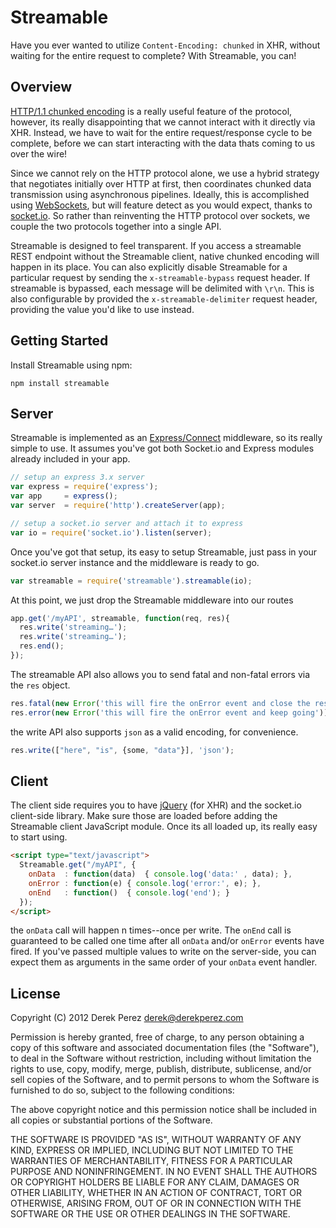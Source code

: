 # Streamable

Have you ever wanted to utilize `Content-Encoding: chunked` in XHR, without waiting for the entire request to complete? With Streamable, you can!

## Overview

[HTTP/1.1 chunked encoding](http://en.wikipedia.org/wiki/Chunked_transfer_encoding) is a really useful feature of the protocol, however, its really disappointing that we cannot interact with it directly via XHR. Instead, we have to wait for the entire request/response cycle to be complete, before we can start interacting with the data thats coming to us over the wire!

Since we cannot rely on the HTTP protocol alone, we use a hybrid strategy that negotiates initially over HTTP at first, then coordinates chunked data transmission using asynchronous pipelines. Ideally, this is accomplished using [WebSockets](http://en.wikipedia.org/wiki/WebSocket), but will feature detect as you would expect, thanks to [socket.io](http://socket.io). So rather than reinventing the HTTP protocol over sockets, we couple the two protocols together into a single API.

Streamable is designed to feel transparent. If you access a streamable REST endpoint without the Streamable client, native chunked encoding will happen in its place. You can also explicitly disable Streamable for a particular request by sending the `x-streamable-bypass` request header. If streamable is bypassed, each message will be delimited with `\r\n`. This is also configurable by provided the `x-streamable-delimiter` request header, providing the value you'd like to use instead.

## Getting Started

Install Streamable using npm:

```
npm install streamable
```

## Server

Streamable is implemented as an [Express/Connect](http://www.expressjs.com) middleware, so its really simple to use. It assumes you've got both Socket.io and Express modules already included in your app.

```js
// setup an express 3.x server
var express = require('express');
var app     = express();
var server  = require('http').createServer(app);

// setup a socket.io server and attach it to express
var io = require('socket.io').listen(server);
```

Once you've got that setup, its easy to setup Streamable, just pass in your socket.io server instance and the middleware is ready to go.

```js
var streamable = require('streamable').streamable(io);
```

At this point, we just drop the Streamable middleware into our routes

```js
app.get('/myAPI', streamable, function(req, res){
  res.write('streaming…');
  res.write('streaming…');
  res.end();
});
```

The streamable API also allows you to send fatal and non-fatal errors via the `res` object.

```js
res.fatal(new Error('this will fire the onError event and close the response stream'));
res.error(new Error('this will fire the onError event and keep going'));
```

the write API also supports `json` as a valid encoding, for convenience.

```js
res.write(["here", "is", {some, "data"}], 'json');
```

## Client

The client side requires you to have [jQuery](http://www.jquery.com) (for XHR) and the socket.io client-side library. Make sure those are loaded before adding the Streamable client JavaScript module. Once its all loaded up, its really easy to start using.

```html
<script type="text/javascript">
  Streamable.get("/myAPI", {
    onData  : function(data)  { console.log('data:' , data); },
    onError : function(e) { console.log('error:', e); },
    onEnd   : function()  { console.log('end'); }
  });
</script>
```

the `onData` call will happen n times--once per write. The `onEnd` call is guaranteed to be called one time after all `onData` and/or `onError` events have fired. If you've passed multiple values to write on the server-side, you can expect them as arguments in the same order of your `onData` event handler.

## License

Copyright (C) 2012 Derek Perez <derek@derekperez.com>

Permission is hereby granted, free of charge, to any person obtaining a copy of this software and associated documentation files (the "Software"),
to deal in the Software without restriction, including without limitation the rights to use, copy, modify, merge, publish, distribute, sublicense,
and/or sell copies of the Software, and to permit persons to whom the Software is furnished to do so, subject to the following conditions:

The above copyright notice and this permission notice shall be included in all copies or substantial portions of the Software.

THE SOFTWARE IS PROVIDED "AS IS", WITHOUT WARRANTY OF ANY KIND, EXPRESS OR IMPLIED, INCLUDING BUT NOT LIMITED TO THE WARRANTIES OF MERCHANTABILITY,
FITNESS FOR A PARTICULAR PURPOSE AND NONINFRINGEMENT. IN NO EVENT SHALL THE AUTHORS OR COPYRIGHT HOLDERS BE LIABLE FOR ANY CLAIM, DAMAGES OR OTHER LIABILITY,
WHETHER IN AN ACTION OF CONTRACT, TORT OR OTHERWISE, ARISING FROM, OUT OF OR IN CONNECTION WITH THE SOFTWARE OR THE USE OR OTHER DEALINGS IN THE SOFTWARE.
